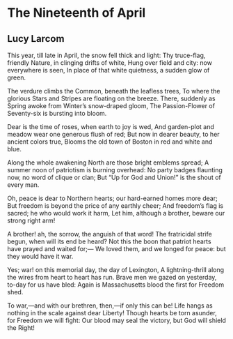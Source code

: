# The Nineteenth of April
## Lucy Larcom
This year, till late in April, the snow fell thick and light:
Thy truce-flag, friendly Nature, in clinging drifts of white,
Hung over field and city: now everywhere is seen,
In place of that white quietness, a sudden glow of green.

The verdure climbs the Common, beneath the leafless trees,
To where the glorious Stars and Stripes are floating on the breeze.
There, suddenly as Spring awoke from Winter’s snow-draped gloom,
The Passion-Flower of Seventy-six is bursting into bloom.

Dear is the time of roses, when earth to joy is wed,
And garden-plot and meadow wear one generous flush of red;
But now in dearer beauty, to her ancient colors true,
Blooms the old town of Boston in red and white and blue.

Along the whole awakening North are those bright emblems spread;
A summer noon of patriotism is burning overhead:
No party badges flaunting now, no word of clique or clan;
But “Up for God and Union!” is the shout of every man.

Oh, peace is dear to Northern hearts; our hard-earned homes more dear;
But freedom is beyond the price of any earthly cheer;
And freedom’s flag is sacred; he who would work it harm,
Let him, although a brother, beware our strong right arm!

A brother! ah, the sorrow, the anguish of that word!
The fratricidal strife begun, when will its end be heard?
Not this the boon that patriot hearts have prayed and waited for;—
We loved them, and we longed for peace: but they would have it war.

Yes; war! on this memorial day, the day of Lexington,
A lightning-thrill along the wires from heart to heart has run.
Brave men we gazed on yesterday, to-day for us have bled:
Again is Massachusetts blood the first for Freedom shed.

To war,—and with our brethren, then,—if only this can be!
Life hangs as nothing in the scale against dear Liberty!
Though hearts be torn asunder, for Freedom we will fight:
Our blood may seal the victory, but God will shield the Right!